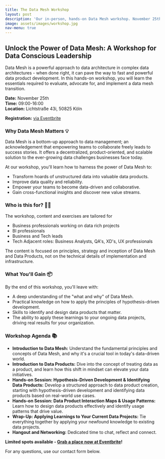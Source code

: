 ```yaml
---
title: The Data Mesh Workshop
layout: post
description: 'Our in-person, hands-on Data Mesh workshop. November 25th in Cologne.'
image: assets/images/workshop.jpg
nav-menu: true
---
```


## Unlock the Power of Data Mesh: A Workshop for Data Conscious Leadership

Data Mesh is a powerful approach to data architecture in complex data
architectures - when done right, it can pave the way to fast and powerful data
product development. In this hands-on workshop, you will learn the essentials
required to evaluate, advocate for, and implement a data mesh transition.

**Date:** November 25th\
**Time:** 09:00-16:00\
**Location:** Lichtstraße 43i, 50825 Köln

**Registration:** [via Eventbrite](http://insert-link.here)

### Why Data Mesh Matters 💡

Data Mesh is a bottom-up approach to data management; an acknowledgement that
empowering teams to collaborate freely leads to success stories. It offers a
decentralized, product-oriented, and scalable solution to the ever-growing data
challenges businesses face today.

At our workshop, you'll learn how to harness the power of Data Mesh to:

- Transform hoards of unstructured data into valuable data products.
- Improve data quality and reliability.
- Empower your teams to become data-driven and collaborative.
- Gain cross-functional insights and discover new value streams.

### Who is this for? 👩‍💼

The workshop, content and exercises are tailored for  

- Business professionals working on data rich projects
- BI professionals
- Business and Tech leads
- Tech Adjacent roles: Business Analysts, QA's, XD's, UX professionals

The content is focused on principles, strategy and inception of Data Mesh and 
Data Products, not on the technical details of implementation and infrastructure.

### What You'll Gain 📦

By the end of this workshop, you'll leave with:

- A deep understanding of the "what and why" of Data Mesh.
- Practical knowledge on how to apply the principles of hypothesis-driven
  development.
- Skills to identify and design data products that matter.
- The ability to apply these learnings to your ongoing data projects, driving
  real results for your organization.

### Workshop Agenda 📚

- **Introduction to Data Mesh:** Understand the fundamental principles and
  concepts of Data Mesh, and why it's a crucial tool in today's data-driven
  world.
- **Introduction to Data Products:** Dive into the concept of treating data as a
  product, and learn how this shift in mindset can elevate your data
  initiatives.
- **Hands-on Session: Hypothesis-Driven Development & Identifying Data
  Products:** Develop a structured approach to data product creation, starting
  with hypothesis-driven development and identifying data products based on
  real-world use cases.
- **Hands-on Session: Data Product Interaction Maps & Usage Patterns:** Learn
  how to design data products effectively and identify usage patterns that drive
  value.
- **Wrap-Up: Applying Learnings to Your Current Data Projects:** Tie everything
  together by applying your newfound knowledge to existing data projects.
- **Hangout and Networking:** Dedicated time to chat, reflect and connect.

**Limited spots available - [Grab a place now at Eventbrite](http://insert-link.here)!**

For any questions, use our contact form below.
